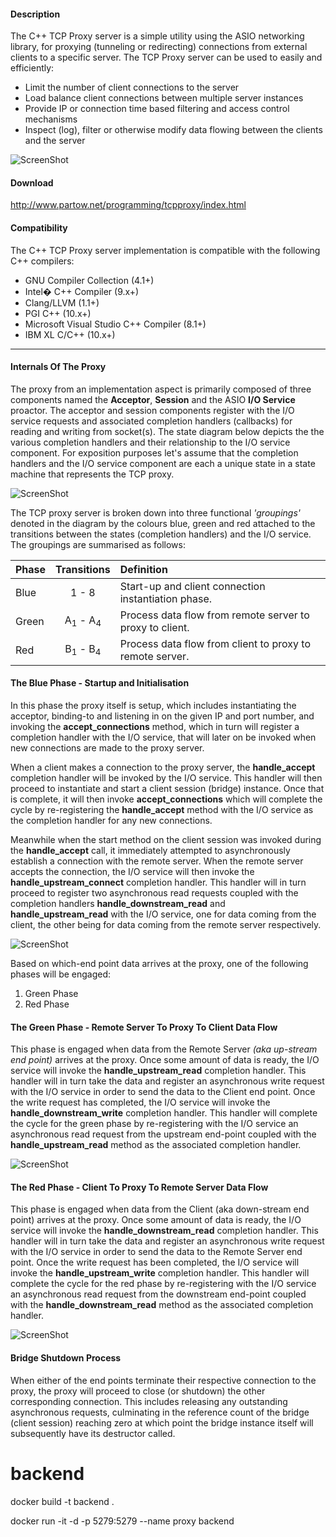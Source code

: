 #### Description
The C++ TCP Proxy server is a simple utility using the ASIO networking library,
for proxying (tunneling or redirecting) connections from external clients to a
specific server. The TCP Proxy server can be used to easily and efficiently:

+ Limit the number of client connections to the server
+ Load balance client connections between multiple server instances
+ Provide IP or connection time based filtering and access control mechanisms
+ Inspect (log), filter or otherwise modify data flowing between the clients and the server


![ScreenShot](http://www.partow.net/images/tcpproxy_server_diagram.png?raw=true "TCP Proxy Server Diagram - Copyright Arash Partow")


#### Download
http://www.partow.net/programming/tcpproxy/index.html


#### Compatibility
The C++ TCP Proxy server implementation is compatible with the following C++
compilers:

* GNU Compiler Collection (4.1+)
* Intel� C++ Compiler (9.x+)
* Clang/LLVM (1.1+)
* PGI C++ (10.x+)
* Microsoft Visual Studio C++ Compiler (8.1+)
* IBM XL C/C++ (10.x+)


----


#### Internals Of The Proxy
The proxy from an implementation aspect is primarily composed of three
components named the **Acceptor**, **Session** and the ASIO **I/O Service**
proactor. The acceptor and session components register with the I/O service
requests and associated completion handlers (callbacks) for reading and writing
from socket(s). The state diagram below depicts the the various completion
handlers and their relationship to the I/O service component. For exposition
purposes let's assume that the completion handlers and the I/O service component
are each a unique state in a state machine that represents the TCP proxy.


![ScreenShot](http://www.partow.net/images/tcpproxy_state_diagram.png?raw=true "TCP Proxy State Diagram - Copyright Arash Partow")


The TCP proxy server is broken down into three functional *'groupings'*
denoted in the diagram by the colours blue, green and red attached to
the transitions between the states (completion handlers) and the I/O service.
The groupings are summarised as follows:

|  Phase  |  Transitions                         |  Definition                                              |
| :-------| :----------------------------------: | :------------------------------------------------------- |
| Blue    | 1 - 8                                | Start-up and client connection instantiation phase.      |
| Green   | A<sub>1</sub> - A<sub>4</sub>        | Process data flow from remote server to proxy to client. |
| Red     | B<sub>1</sub> - B<sub>4</sub>        | Process data flow from client to proxy to remote server. |


#### The Blue Phase - Startup and Initialisation
In this phase the proxy itself is setup, which includes instantiating the
acceptor, binding-to and listening in on the given IP and port number, and
invoking the **accept_connections** method, which in turn will register a
completion handler with the I/O service, that will later on be invoked when
new connections are made to the proxy server.

When a client makes a connection to the proxy server, the **handle_accept**
completion handler will be invoked by the I/O service. This handler will then
proceed to instantiate and start a client session (bridge) instance. Once that
is complete, it will then invoke **accept_connections** which will complete
the cycle by re-registering the **handle_accept** method with the I/O service
as the completion handler for any new connections.

Meanwhile when the start method on the client session was invoked during the
**handle_accept** call, it immediately attempted to asynchronously establish
a connection with the remote server. When the remote server accepts the
connection, the I/O service will then invoke the **handle_upstream_connect**
completion handler. This handler will in turn proceed to register two
asynchronous read requests coupled with the completion handlers
**handle_downstream_read** and **handle_upstream_read** with the I/O service,
one for data coming from the client, the other being for data coming from
the remote server respectively.


![ScreenShot](http://www.partow.net/images/tcpproxy_state_bluephase_diagram.png?raw=true "TCP Proxy Blue Phase Diagram - Copyright Arash Partow")


Based on which-end point data arrives at the proxy, one of the following
phases will be engaged:

1. Green Phase
2. Red Phase


#### The Green Phase - Remote Server To Proxy To Client Data Flow
This phase is engaged when data from the Remote Server *(aka up-stream end point)*
arrives at the proxy. Once some amount of data is ready, the I/O service will
invoke the **handle_upstream_read** completion handler. This handler will in turn
take the data and register an asynchronous write request with the I/O service in
order to send the data to the Client end point. Once the write request has
completed, the I/O service will invoke the **handle_downstream_write** completion
handler. This handler will complete the cycle for the green phase by re-registering
with the I/O service an asynchronous read request from the upstream end-point coupled
with the **handle_upstream_read** method as the associated completion handler.


![ScreenShot](http://www.partow.net/images/tcpproxy_state_greenphase_diagram.png?raw=true "TCP Proxy Green Phase Diagram - Copyright Arash Partow")


#### The Red Phase - Client To Proxy To Remote Server Data Flow
This phase is engaged when data from the Client (aka down-stream end point)
arrives at the proxy. Once some amount of data is ready, the I/O service will
invoke the **handle_downstream_read** completion handler. This handler will
in turn take the data and register an asynchronous write request with the I/O
service in order to send the data to the Remote Server end point. Once the
write request has been completed, the I/O service will invoke the **handle_upstream_write**
completion handler. This handler will complete the cycle for the red phase by
re-registering with the I/O service an asynchronous read request from the
downstream end-point coupled with the **handle_downstream_read** method as the
associated completion handler.


![ScreenShot](http://www.partow.net/images/tcpproxy_state_redphase_diagram.png?raw=true "TCP Proxy Red Phase Diagram - Copyright Arash Partow")


#### Bridge Shutdown Process
When either of the end points terminate their respective connection to the
proxy, the proxy will proceed to close (or shutdown) the other corresponding
connection. This includes releasing any outstanding asynchronous requests,
culminating in the reference count of the bridge (client session) reaching zero
at which point the bridge instance itself will subsequently have its destructor
called.

# backend

docker build -t backend .

docker run -it -d -p 5279:5279 --name proxy backend  